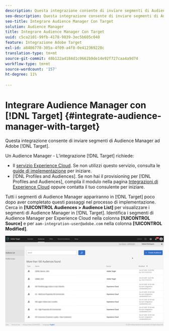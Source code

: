 ```yaml
---
description: Questa integrazione consente di inviare segmenti di Audience Manager a Target.
seo-description: Questa integrazione consente di inviare segmenti di Audience Manager a Target.
seo-title: Integrare Audience Manager Con Target
solution: Audience Manager
title: Integrare Audience Manager Con Target
uuid: c5ca2101-99fb-4178-9839-3ec5b605c040
feature: Integrazione Adobe Target
exl-id: a8486778-305a-4f09-a4f8-0e412369228c
translation-type: tm+mt
source-git-commit: 48b122a4184d1c0662b9de14e92f727caa4a9d74
workflow-type: tm+mt
source-wordcount: '157'
ht-degree: 11%

---
```


# Integrare Audience Manager con [!DNL Target] {#integrate-audience-manager-with-target}

Questa integrazione consente di inviare segmenti di Audience Manager ad Adobe [!DNL Target].

Un Audience Manager - L’integrazione [!DNL Target] richiede:

* Il [servizio Experience Cloud](https://docs.adobe.com/content/help/it-IT/id-service/using/home.html). Se non utilizzi questo servizio, consulta le [guide di implementazione](https://docs.adobe.com/content/help/en/id-service/using/implementation/implementation-guides.html) per iniziare.
* [!DNL Profiles and Audiences]. Se non hai il provisioning per [!DNL Profiles and Audiences], compila il modulo nella pagina [Integrazioni di Experience Cloud](https://adobe.allegiancetech.com/cgi-bin/qwebcorporate.dll?idx=X8SVES) oppure contatta il tuo consulente per iniziare.

Tutti i segmenti di Audience Manager appariranno in [!DNL Target] poco dopo aver completato questi passaggi nel processo di implementazione. Cerca in **[!UICONTROL Audiences > Audience List]** per visualizzare i segmenti di Audience Manager in [!DNL Target]. Identifica i segmenti di Audience Manager per Experience Cloud nella colonna **[!UICONTROL Source]** e per `aam-integration-user@adobe.com` nella colonna **[!UICONTROL Modified]**.

![](../assets/target.png)
